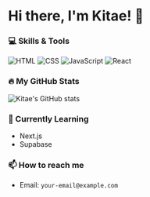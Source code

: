# Hi there, I'm Kitae! 👋

### 💻 Skills & Tools
![HTML](https://img.shields.io/badge/HTML5-E34F26?style=flat-square&logo=html5&logoColor=white)
![CSS](https://img.shields.io/badge/CSS3-1572B6?style=flat-square&logo=css3&logoColor=white)
![JavaScript](https://img.shields.io/badge/JavaScript-F7DF1E?style=flat-square&logo=javascript&logoColor=black)
![React](https://img.shields.io/badge/React-61DAFB?style=flat-square&logo=react&logoColor=white)

### 🔥 My GitHub Stats
![Kitae's GitHub stats](https://github-readme-stats.vercel.app/api?username=Kitae0831&show_icons=true&theme=tokyonight)

### 🌱 Currently Learning
- Next.js
- Supabase

### 📫 How to reach me
- Email: `your-email@example.com`
